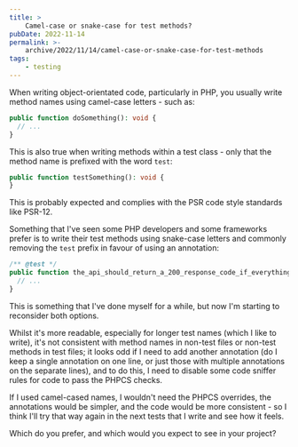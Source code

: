 ```yaml
---
title: >
    Camel-case or snake-case for test methods?
pubDate: 2022-11-14
permalink: >-
    archive/2022/11/14/camel-case-or-snake-case-for-test-methods
tags:
    - testing
---
```


When writing object-orientated code, particularly in PHP, you usually write method names using camel-case letters - such as:

```php
public function doSomething(): void {
  // ...
}
```

This is also true when writing methods within a test class - only that the method name is prefixed with the word `test`:

```php
public function testSomething(): void {
}
```

This is probably expected and complies with the PSR code style standards like PSR-12.

Something that I've seen some PHP developers and some frameworks prefer is to write their test methods using snake-case letters and  commonly removing the `test` prefix in favour of using an annotation:

```php
/** @test */
public function the_api_should_return_a_200_response_code_if_everything_is_ok(): void {
  // ...
}
```

This is something that I've done myself for a while, but now I'm starting to reconsider both options.

Whilst it's more readable, especially for longer test names (which I like to write), it's not consistent with method names in non-test files or non-test methods in test files; it looks odd if I need to add another annotation (do I keep a single annotation on one line, or just those with multiple annotations on the separate lines), and to do this, I need to disable some code sniffer rules for code to pass the PHPCS checks.

If I used camel-cased names, I wouldn't need the PHPCS overrides, the annotations would be simpler, and the code would be more consistent - so I think I'll try that way again in the next tests that I write and see how it feels.

Which do you prefer, and which would you expect to see in your project?
